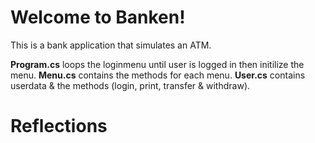 # Welcome to Banken!

This is a bank application that simulates an ATM.

**Program.cs** loops the loginmenu until user is logged in then initilize the menu.
**Menu.cs** contains the methods for each menu.
**User.cs** contains  userdata & the methods (login, print, transfer & withdraw).

# Reflections